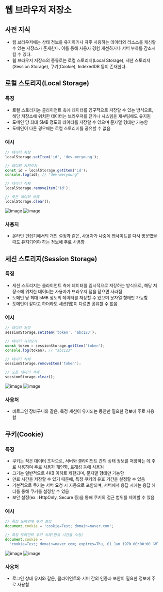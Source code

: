 # 웹 브라우저 저장소

## 사전 지식

- 웹 브라우저에는 상태 정보를 유지하거나 자주 사용하는 데이터와 리소스를 캐싱할 수 있는 저장소가 존재한다. 이를 통해 사용자 경험 개선하거나 서버 부하를 감소시킬 수 있다.
- 웹 브라우저 저장소의 종류로는 로컬 스토리지(Local Storage), 세션 스토리지(Session Storage), 쿠키(Cookie), IndexedDB 등이 존재한다.

## 로컬 스토리지(Local Storage)

### 특징

- 로컬 스토리지는 클라이언트 측에 데이터를 영구적으로 저장할 수 있는 방식으로, 해당 저장소에 위치한 데이터는 브라우저를 닫거나 시스템을 재부팅해도 유지됨
- 도메인 당 최대 5MB 정도의 데이터를 저장할 수 있으며 문자열 형태만 가능함
- 도메인이 다른 경우에는 로컬 스토리지를 공유할 수 없음

### 예시

```jsx
// 데이터 저장
localStorage.setItem('id', 'dev-meryoung');

// 데이터 가져오기
const id = localStorage.getItem('id');
console.log(id); // "dev-meryoung"

// 데이터 삭제
localStorage.removeItem('id');

// 모든 데이터 삭제
localStorage.clear();
```

![image](https://github.com/Dev-FE-1/team7-intranet-project/assets/106634493/09913fe0-c645-4483-b03d-8e940594b3f8)
![image](https://github.com/Dev-FE-1/team7-intranet-project/assets/106634493/371effc5-795b-4590-b42b-b4ab715f3e70)

### 사용처

- 온라인 편집기에서의 개인 설정과 같은, 사용자가 나중에 웹사이트를 다시 방문했을 때도 유지되어야 하는 정보에 주로 사용함

## 세션 스토리지(Session Storage)

### 특징

- 세션 스토리지는 클라이언트 측에 데이터를 임시적으로 저장하는 방식으로, 해당 저장소에 위치한 데이터는 사용자가 브라우저 탭을 닫으면 사라짐
- 도메인 당 최대 5MB 정도의 데이터를 저장할 수 있으며 문자열 형태만 가능함
- 도메인이 같다고 하더라도 세션(탭)이 다르면 공유할 수 없음

### 예시

```jsx
// 데이터 저장
sessionStorage.setItem('token', 'abc123');

// 데이터 가져오기
const token = sessionStorage.getItem('token');
console.log(token); // "abc123"

// 데이터 삭제
sessionStorage.removeItem('token');

// 모든 데이터 삭제
sessionStorage.clear();
```

![image](https://github.com/Dev-FE-1/team7-intranet-project/assets/106634493/e71aea14-9998-44c4-a4bc-8a8ac63ceaf6)
![image](https://github.com/Dev-FE-1/team7-intranet-project/assets/106634493/6fb631d5-8cab-4cf6-ba36-53d21515d80a)

### 사용처

- 비로그인 장바구니와 같은, 특정 세션이 유지되는 동안만 필요한 정보에 주로 사용함

## 쿠키(Cookie)

### 특징

- 쿠키는 작은 데이터 조각으로, 서버와 클라이언트 간의 상태 정보를 저장하는 데 주로 사용하며 주로 사용자 개인화, 트래킹 등에 사용됨
- 크기는 일반적으로 4KB 이하로 제한되며, 문자열 형태만 가능함
- 만료 시간을 저장할 수 있기 때문에, 특정 쿠키의 유효 기간을 설정할 수 있음
- 기본적으로 쿠키는 서버 요청 시 자동으로 포함되며, 서버에서 응답 시에는 응답 헤더를 통해 쿠키를 설정할 수 있음
- 보안 설정(ex : HttpOnly, Secure 등)을 통해 쿠키의 접근 범위를 제어할 수 있음

### 예시

```jsx
// 특정 도메인에 쿠키 설정
document.cookie = 'cookie=Test; domain=naver.com';

// 특정 도메인의 쿠키 삭제(만료 시간을 수정)
document.cookie =
  'cookie=Test; domain=naver.com; expires=Thu, 01 Jan 1970 00:00:00 GMT';
```

![image](https://github.com/Dev-FE-1/team7-intranet-project/assets/106634493/d447b42a-c679-4fcb-a62c-8aaf2f52a7cf)
![image](https://github.com/Dev-FE-1/team7-intranet-project/assets/106634493/fc433f80-d3b6-45cc-bcbd-ad0cd6d8d950)

### 사용처

- 로그인 상태 유지와 같은, 클라이언트와 서버 간의 인증과 보안이 필요한 정보에 주로 사용함
